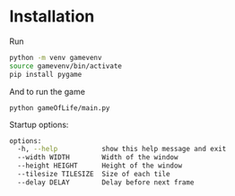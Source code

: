 # Installation

Run 
```bash
python -m venv gamevenv
source gamevenv/bin/activate
pip install pygame
```
And to run the game
```
python gameOfLife/main.py
```

Startup options:
```bash
options:
  -h, --help           show this help message and exit
  --width WIDTH        Width of the window
  --height HEIGHT      Height of the window
  --tilesize TILESIZE  Size of each tile
  --delay DELAY        Delay before next frame
```
